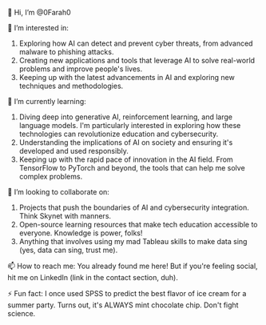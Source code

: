 👋 Hi, I’m @0Farah0

👀 I’m interested in:
1. Exploring how AI can detect and prevent cyber threats, from advanced malware to phishing attacks.
2. Creating new applications and tools that leverage AI to solve real-world problems and improve people's lives.
3. Keeping up with the latest advancements in AI and exploring new techniques and methodologies.

🌱 I’m currently learning:
1. Diving deep into generative AI, reinforcement learning, and large language models.
I'm particularly interested in exploring how these technologies can revolutionize education and cybersecurity.
2. Understanding the implications of AI on society and ensuring it's developed and used responsibly.
3. Keeping up with the rapid pace of innovation in the AI field.
From TensorFlow to PyTorch and beyond, the tools that can help me solve complex problems.

💞️ I’m looking to collaborate on:
1. Projects that push the boundaries of AI and cybersecurity integration. Think Skynet with manners.
2. Open-source learning resources that make tech education accessible to everyone. Knowledge is power, folks!
3. Anything that involves using my mad Tableau skills to make data sing (yes, data can sing, trust me).

📫 How to reach me: You already found me here! But if you're feeling social, hit me on LinkedIn (link in the contact section, duh).

⚡ Fun fact: I once used SPSS to predict the best flavor of ice cream for a summer party. Turns out, it's ALWAYS mint chocolate chip. Don't fight science.


<!---
0Farah0/0Farah0 is a ✨ special ✨ repository because its `README.md` (this file) appears on your GitHub profile.
You can click the Preview link to take a look at your changes.
--->
